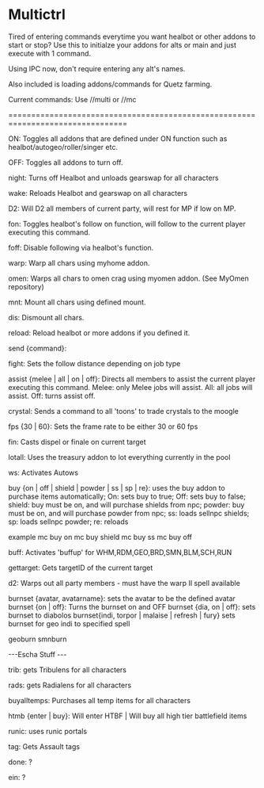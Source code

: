 # Multictrl

Tired of entering commands everytime you want healbot or other addons to start or stop?  Use this to initialze your addons for alts or main and just execute with 1 command.

Using IPC now, don't require entering any alt's names.

Also included is loading addons/commands for Quetz farming.

Current commands:  Use //multi or //mc

================================================================================

ON:  Toggles all addons that are defined under ON function such as healbot/autogeo/roller/singer etc.

OFF:  Toggles all addons to turn off.

night: Turns off Healbot and unloads gearswap for all characters

wake: Reloads Healbot and gearswap on all characters

D2:  Will D2 all members of current party, will rest for MP if low on MP.

fon:  Toggles healbot's follow on function, will follow to the current player executing this command.

foff:  Disable following via healbot's function.

warp:  Warp all chars using myhome addon.

omen:  Warps all chars to omen crag using myomen addon. (See MyOmen repository)

mnt:  Mount all chars using defined mount.

dis:  Dismount all chars.

reload:  Reload healbot or more addons if you defined it.

send {command}:

fight: Sets the follow distance depending on job type

assist {melee | all | on | off}: Directs all members to assist the current player executing this command. Melee: only Melee jobs will assist. All: all jobs will assist. Off: turns assist off.

crystal: Sends a command to all 'toons' to trade crystals to the moogle

fps {30 | 60}: Sets the frame rate to be either 30 or 60 fps

fin: Casts dispel or finale on current target

lotall: Uses the treasury addon to lot everything currently in the pool

ws: Activates Autows

buy {on | off | shield | powder | ss | sp | re}: uses the buy addon to purchase items automatically; On: sets buy to true; Off: sets buy to false; shield: buy must be on, and will purchase shields from npc; powder: buy must be on, and will purchase powder from npc; ss: loads sellnpc shields; sp: loads sellnpc powder; re: reloads

example
  mc buy on
  mc buy shield
  mc buy ss
  mc buy off


buff: Activates 'buffup' for WHM,RDM,GEO,BRD,SMN,BLM,SCH,RUN

gettarget: Gets targetID of the current target

d2: Warps out all party members - must have the warp II spell available

burnset {avatar, avatarname}: sets the avatar to be the defined avatar
burnset {on | off}: Turns the burnset on and OFF
burnset {dia, on | off}: sets burnset to diabolos
burnset{indi, torpor | malaise | refresh | fury} sets burnset for geo indi to specified spell

geoburn
smnburn


---Escha Stuff ---

trib: gets Tribulens for all characters

rads: gets Radialens for all characters

buyalltemps: Purchases all temp items for all characters


htmb {enter | buy}: Will enter HTBF | Will buy all high tier battlefield items

runic: uses runic portals

tag: Gets Assault tags

done: ?

ein: ?
